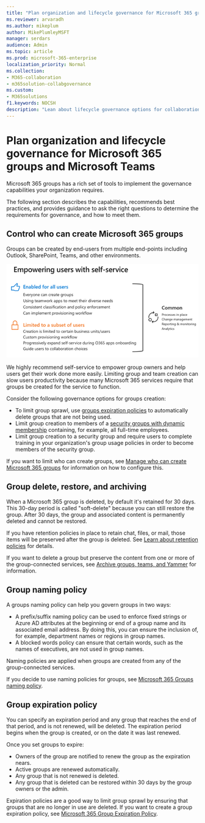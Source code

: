 ```yaml
---
title: "Plan organization and lifecycle governance for Microsoft 365 groups and Microsoft Teams"
ms.reviewer: arvaradh
ms.author: mikeplum
author: MikePlumleyMSFT
manager: serdars
audience: Admin
ms.topic: article
ms.prod: microsoft-365-enterprise
localization_priority: Normal
ms.collection: 
- M365-collaboration
- m365solution-collabgovernance
ms.custom: 
- M365solutions
f1.keywords: NOCSH
description: "Lean about lifecycle governance options for collaboration tools in Microsoft 365"
---
```


# Plan organization and lifecycle governance for Microsoft 365 groups and Microsoft Teams

Microsoft 365 groups has a rich set of tools to implement the governance capabilities your organization requires. 

The following section describes the capabilities, recommends best practices, and provides guidance to ask the right questions to determine the requirements for governance, and how to meet them.

## Control who can create Microsoft 365 groups

Groups can be created by end-users from multiple end-points including Outlook, SharePoint, Teams, and other environments.

![image desc](../media/04.png)

We highly recommend self-service to empower group owners and help users get their work done more easily. Limiting group and team creation can slow users productivity because many Microsoft 365 services require that groups be created for the service to function.

Consider the following governance options for groups creation:

- To limit group sprawl, use [groups expiration policies](microsoft-365-groups-expiration-policy.md) to automatically delete groups that are not being used.
- Limit group creation to members of a [security groups with dynamic membership](https://docs.microsoft.com/azure/active-directory/users-groups-roles/groups-create-rule) containing, for example, all full-time employees.
- Limit group creation to a security group and require users to complete training in your organization's group usage policies in order to become members of the security group.

If you want to limit who can create groups, see [Manage who can create Microsoft 365 groups](manage-creation-of-groups.md) for information on how to configure this.

## Group delete, restore, and archiving

When a Microsoft 365 group is deleted, by default it's retained for 30 days. This 30-day period is called "soft-delete" because you can still restore the group. After 30 days, the group and associated content is permanently deleted and cannot be restored.

If you have retention policies in place to retain chat, files, or mail, those items will be preserved after the group is deleted. See [Learn about retention policies](https://docs.microsoft.com/microsoft-365/compliance/retention-policies) for details.

If you want to delete a group but preserve the content from one or more of the group-connected services, see [Archive groups, teams, and Yammer](end-life-cycle-groups-teams-sites-yammer.md) for information.

## Group naming policy

A groups naming policy can help you govern groups in two ways:

- A prefix/suffix naming policy can be used to enforce fixed strings or Azure AD attributes at the beginning or end of a group name and its associated email address. By doing this, you can ensure the inclusion of, for example, department names or regions in group names.
- A blocked words policy can ensure that certain words, such as the names of executives, are not used in group names.

Naming policies are applied when groups are created from any of the group-connected services.

If you decide to use naming policies for groups, see [Microsoft 365 Groups naming policy](groups-naming-policy.md).

## Group expiration policy

You can specify an expiration period and any group that reaches the end of that period, and is not renewed, will be deleted. The expiration period begins when the group is created, or on the date it was last renewed.

Once you set groups to expire:
- Owners of the group are notified to renew the group as the expiration nears.
- Active groups are renewed automatically.
- Any group that is not renewed is deleted.
- Any group that is deleted can be restored within 30 days by the group owners or the admin.

Expiration policies are a good way to limit group sprawl by ensuring that groups that are no longer in use are deleted. If you want to create a group expiration policy, see [Microsoft 365 Group Expiration Policy](microsoft-365-groups-expiration-policy.md).

